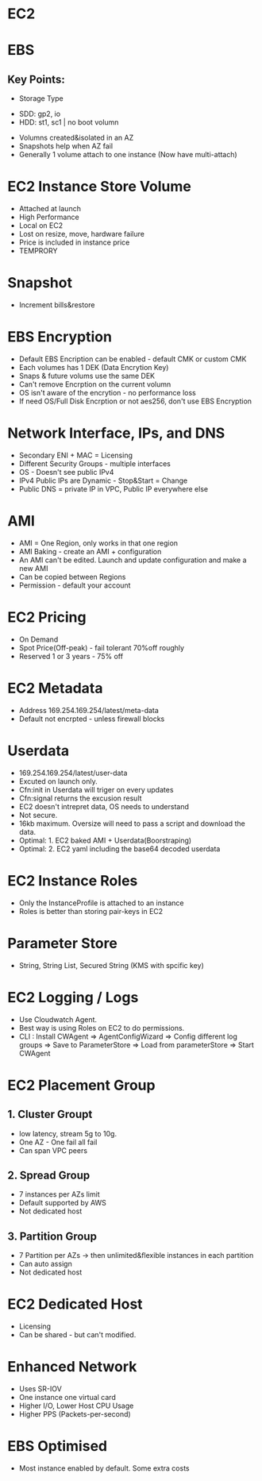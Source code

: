 # EC2

# EBS
## Key Points:
* Storage Type
- SDD: gp2, io
- HDD: st1, sc1 | no boot volumn

* Volumns created&isolated in an AZ
* Snapshots help when AZ fail
* Generally 1 volume attach to one instance (Now have multi-attach)

# EC2 Instance Store Volume
* Attached at launch
* High Performance
* Local on EC2
* Lost on resize, move, hardware failure
* Price is included in instance price
* TEMPRORY

# Snapshot
* Increment bills&restore

# EBS Encryption
* Default EBS Encription can be enabled - default CMK or custom CMK
* Each volumes has 1 DEK (Data Encrytion Key)
* Snaps & future volums use the same DEK
* Can't remove Encrption on the current volumn 
* OS isn't aware of the encrytion - no performance loss
* If need OS/Full Disk Encrption or not aes256, don't use EBS Encryption

# Network Interface, IPs, and DNS
* Secondary ENI + MAC = Licensing
* Different Security Groups - multiple interfaces
* OS - Doesn't see public IPv4
* IPv4 Public IPs are Dynamic - Stop&Start = Change 
* Public DNS = private IP in VPC, Public IP everywhere else

# AMI
* AMI = One Region, only works in that one region
* AMI Baking - create an AMI + configuration
* An AMI can't be edited. Launch and update configuration and make a new AMI
* Can be copied between Regions
* Permission - default your account

# EC2 Pricing
* On Demand
* Spot Price(Off-peak) - fail tolerant 70%off roughly
* Reserved 1 or 3 years - 75% off

# EC2 Metadata
* Address 169.254.169.254/latest/meta-data
* Default not encrpted - unless firewall blocks

# Userdata
* 169.254.169.254/latest/user-data
* Excuted on launch only.
* Cfn:init in Userdata will triger on every updates
* Cfn:signal returns the excusion result
* EC2 doesn't intrepret data, OS needs to understand
* Not secure. 
* 16kb maximum. Oversize will need to pass a script and download the data.
* Optimal: 1. EC2 baked AMI + Userdata(Boorstraping)
* Optimal: 2. EC2 yaml including the base64 decoded userdata

# EC2 Instance Roles
* Only the InstanceProfile is attached to an instance
* Roles is better than storing pair-keys in EC2

# Parameter Store
* String, String List, Secured String (KMS with spcific key)

# EC2 Logging / Logs
* Use Cloudwatch Agent. 
* Best way is using Roles on EC2 to do permissions.
* CLI : Install CWAgent => AgentConfigWizard => Config different log groups => Save to ParameterStore => Load from parameterStore => Start CWAgent

# EC2 Placement Group
## 1. Cluster Groupt 
* low latency, stream 5g to 10g. 
* One AZ - One fail all fail
* Can span VPC peers

## 2. Spread Group
* 7 instances per AZs limit
* Default supported by AWS
* Not dedicated host


## 3. Partition Group
* 7 Partition per AZs -> then unlimited&flexible instances in each partition
* Can auto assign
* Not dedicated host

# EC2 Dedicated Host
* Licensing
* Can be shared - but can't modified.

# Enhanced Network
* Uses SR-IOV
* One instance one virtual card
* Higher I/O, Lower Host CPU Usage
* Higher PPS (Packets-per-second)

# EBS Optimised
* Most instance enabled by default. Some extra costs